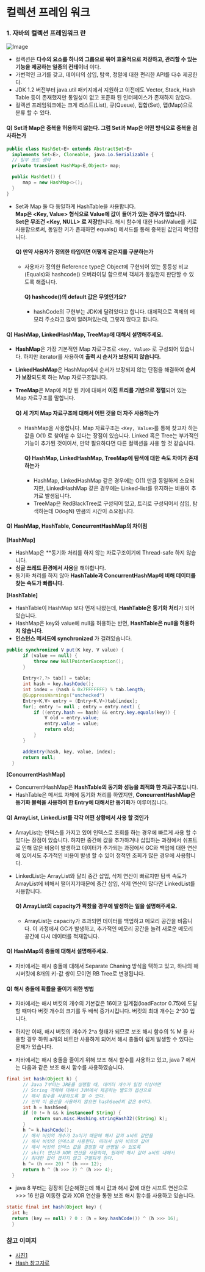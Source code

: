 # 컬렉션 프레임 워크
### 1. 자바의 컬렉션 프레임워크 란 
  ![Image](https://hudi.blog/static/1bacac1babc556100455a8c64e7658da/9d567/2.png)
  * 컬렉션은 **다수의 요소를 하나의 그룹으로 묶어 효율적으로 저장하고, 관리할 수 있는 기능을 제공하는 일종의 컨테이너** 이다.
  * 가변적인 크기를 갖고, 데이터의 삽입, 탐색, 정렬에 대한 편리한 API를 다수 제공한다.
  * JDK 1.2 버전부터 java.util 패키지에서 지원하고 이전에도 Vector, Stack, Hash Table 등이 존재했지만 통일성이 없고 표준화 된 인터페이스가 존재하지 않았다.
  * 컬렉션 프레임워크에는 크게 리스트(List), 큐(Queue), 집합(Set), 맵(Map)으로 분류 할 수 있다.

  #### Q) Set과 Map은 중복을 허용하지 않는다. 그럼 Set과 Map은 어떤 방식으로 중복을 검사하는가
  ```java
  public class HashSet<E> extends AbstractSet<E>
    implements Set<E>, Cloneable, java.io.Serializable {
    // 일부 코드 생략
    private transient HashMap<E,Object> map;

    public HashSet() {
        map = new HashMap<>();
    }
  }
  ```
  - Set과 Map 둘 다 동일하게 HashTable을 사용합니다.   
  **Map은 <Key, Value> 형식으로 Value에 값이 들어가 있는 경우가 많습니다.**   
  **Set은 무조건 <Key, NULL> 로 저장**합니다. 해시 함수에 대한 HashValue를 키로 사용함으로써, 동일한 키가 존재하면 equals() 메서드를 통해 중복된 값인지 확인합니다.
    #### Q) 만약 사용자가 정의한 타입이면 어떻게 같은지를 구분하는가
    - 사용자가 정의한 Reference type은 Object에 구현되어 있는 동등성 비교(Equals)와 hashcode() 오버라이딩 함으로써 객체가 동일한지 판단할 수 있도록 해줍니다.
      #### Q) hashcode()의 default 값은 무엇인가요?
      - hashCode의 구현부는 JDK에 달려있다고 합니다. 대체적으로 객체의 메모리 주소라고 많이 알려져있는데, 그렇지 않다고 합니다.

  #### Q) HashMap, LinkedHashMap, TreeMap에 대해서 설명해주세요.
  - **HashMap**은 가장 기본적인 Map 자료구조로 `<Key, Value>` 로 구성되어 있습니다. 하지만 iterator를 사용하여 **출력 시 순서가 보장되지 않습니다.**
  - **LinkedHashMap**은 HashMap에서 순서가 보장되지 않는 단점을 해결하여 **순서가 보장**되도록 하는 Map 자료구조입니다.
  - **TreeMap**은 Map에 저장 된 키에 대해서 **이진 트리를 기반으로 정렬**되어 있는 Map 자료구조를 말합니다.

    #### Q) 세 가지 Map 자료구조에 대해서 어떤 것을 더 자주 사용하는가
    - HashMap을 사용합니다. Map 자료구조는 `<Key, Value>`를 통해 찾고자 하는 값을 O(1) 로 찾아낼 수 있다는 장점이 있습니다. Linked 혹은 Tree는 부가적인 기능이 추가된 것이여서, 만약 필요하다면 다른 컬렉션을 사용 할 것 같습니다.
      #### Q) HashMap, LinkedHashMap, TreeMap에 탐색에 대한 속도 차이가 존재하는가
      - HashMap, LinkedHashMap 같은 경우에는 O(1) 만큼 동일하게 소요되지만, LinkedHashMap 같은 경우에는 Linked-list를 유지하는 비용이 추가로 발생됩니다.
      - TreeMap은 RedBlackTree로 구성되어 있고, 트리로 구성되어서 삽입, 탐색하는데 O(logN) 만큼의 시간이 소요됩니다.

  #### Q) HashMap, HashTable, ConcurrentHashMap의 차이점
  **[HashMap]**   
  - HashMap은 **동기화 처리를 하지 않는 자료구조이기에 Thread-safe 하지 않습니다.
  - **싱글 쓰레드 환경에서 사용**을 해야합니다. 
  - 동기화 처리를 하지 않아 **HashTable과 ConcurrentHashMap에 비해 데이터를 찾는 속도가 빠릅니다.**   

  **[HashTable]**   
  - HashTable이 HashMap 보다 먼저 나왔는데, **HashTable은 동기화 처리**가 되어있습니다.
  - HashMap은 key와 value에 null을 허용하는 반면, **HashTable은 null을 허용하지 않습니다**.
  - **인스턴스 메서드에 synchronized** 가 걸려있습니다.
  ```java
  public synchronized V put(K key, V value) {
        if (value == null) {
            throw new NullPointerException();
        }
        
        Entry<?,?> tab[] = table;
        int hash = key.hashCode();
        int index = (hash & 0x7FFFFFFF) % tab.length;
        @SuppressWarnings("unchecked")
        Entry<K,V> entry = (Entry<K,V>)tab[index];
        for(; entry != null ; entry = entry.next) {
            if ((entry.hash == hash) && entry.key.equals(key)) {
                V old = entry.value;
                entry.value = value;
                return old;
            }
        }

        addEntry(hash, key, value, index);
        return null;
    }
  ```   

  **[ConcurrentHashMap]**
  - ConcurrentHashMap은 **HashTable의 동기화 성능을 최적화 한 자료구조**입니다. 
  - HashTable은 메서드 자체에 동기화 처리를 하였지만, **ConcurrentHashMap은 동기화 블럭을 사용하여 한 Entry에 대해서만 동기화**가 이루어집니다.

  #### Q) ArrayList, LinkedList를 각각 어떤 상황에서 사용 할 것인가
  - ArrayList는 인덱스를 가지고 있어 인덱스로 조회를 하는 경우에 빠르게 사용 할 수 있다는 장점이 있습니다. 하지만 중간에 값을 추가하거나 삽입하는 과정에서 쉬프트로 인해 많은 비용이 발생하고 데이터가 추가되는 과정에서 GC와 백업에 대한 연산에 있어서도 추가적인 비용이 발생 할 수 있어 정적인 조회가 많은 경우에 사용합니다.
  - LinkedList는 ArrayList와 달리 중간 삽입, 삭제 연산이 빠르지만 탐색 속도가 ArrayList에 비해서 떨어지기때문에 중간 삽입, 삭제 연산이 많다면 LinkedList를 사용합니다.
  
    #### Q) ArrayList의 capacity가 꽉찼을 경우에 발생하는 일을 설명해주세요.
    - ArrayList는 capacity가 초과되면 데이터를 백업하고 메모리 공간을 비웁니다. 이 과정에서 GC가 발생하고, 추가적인 메모리 공간을 늘려 새로운 메모리 공간에 다시 데이터를 적재합니다. 

  #### Q) HashMap의 충돌에 대해서 설명해주세요.
  - 자바에서는 해시 충돌에 대해서 Separate Chaning 방식을 택하고 있고, 하나의 해시버킷에 8개의 키-값 쌍이 모이면 RB Tree로 변경됩니다. 

  #### Q) 해시 충돌에 확률을 줄이기 위한 방법
  - 자바에서는 해시 버킷의 개수의 기본값은 16이고 임계점(loadFactor 0.75)에 도달 할 때마다 버킷 개수의 크기를 두 배씩 증가시킵니다. 버킷의 최대 개수는 2^30 입니다.
  - 하지만 이때, 해시 버킷의 개수가 2^a 형태가 되므로 보조 해시 함수의 % M 을 사용할 경우 하위 a개의 비트만 사용하게 되어서 해시 충돌이 쉽게 발생할 수 있다는 문제가 있습니다.  

  - 자바에서는 해시 충돌을 줄이기 위해 보조 해시 함수를 사용하고 있고, java 7 에서는 다음과 같은 보조 해시 함수를 사용하였습니다. 
  ```java
  final int hash(Object k) {  
        // Java 7부터는 JRE를 실행할 때, 데이터 개수가 일정 이상이면
        // String 객체에 대해서 JVM에서 제공하는 별도의 옵션으로
        // 해시 함수를 사용하도록 할 수 있다.
        // 만약 이 옵션을 사용하지 않으면 hashSeed의 값은 0이다.
        int h = hashSeed;
        if (0 != h && k instanceof String) {
            return sun.misc.Hashing.stringHash32((String) k);
        }
        h ^= k.hashCode();
        // 해시 버킷의 개수가 2a이기 때문에 해시 값의 a비트 값만을 
        // 해시 버킷의 인덱스로 사용한다. 따라서 상위 비트의 값이 
        // 해시 버킷의 인덱스 값을 결정할 때 반영될 수 있도록
        // shift 연산과 XOR 연산을 사용하여, 원래의 해시 값이 a비트 내에서 
        // 최대한 값이 겹치지 않고 구별되게 한다.
        h ^= (h >>> 20) ^ (h >>> 12);
        return h ^ (h >>> 7) ^ (h >>> 4);
    }
  ```
  - java 8 부터는 굉장히 단순해졌는데 해시 값과 해시 값에 대한 시프트 연산으로 >>> 16 만큼 이동한 값과 XOR 연산을 통한 보조 해시 함수를 사용하고 있습니다.
  ```java
  static final int hash(Object key) { 
    int h; 
    return (key == null) ? 0 : (h = key.hashCode()) ^ (h >>> 16); 
    }
  ```

### 참고 이미지
- [사진1](https://hudi.blog/java-collection-framework-1/)
- [Hash 참고자료](https://d2.naver.com/helloworld/831311)